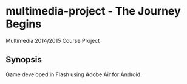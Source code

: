 multimedia-project - The Journey Begins
===========

Multimedia 2014/2015 Course Project

## Synopsis

Game developed in Flash using Adobe Air for Android.
